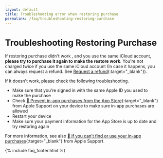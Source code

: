 ```yaml
---
layout: default
title: Troubleshooting error when restoring purchase
permalink: /faq/troubleshooting-restoring-purchase
---
```


# Troubleshooting Restoring Purchase

If restoring purchase didn't work , and you use the same iCloud account, **please try to purchase it again to make the restore work**. You're not charged twice if you use the same iCloud account (In case it happens, you can always request a refund. See [Request a refund](https://getexpenses.app/faq/request-refund){:target="_blank"}).

If it doesn't work, please check the following troubleshooting.
 
- Make sure that you're signed in with the same Apple ID you used to make the purchase
- Check [ Prevent in-app purchases from the App Store](https://support.apple.com/en-us/HT204396){:target="_blank"} from Apple Support on your device to make sure in-app purchases are allowed
- Restart your device
- Make sure your payment information for the App Store is up to date and try restoring again

For more information, see also [ If you can't find or use your in-app purchases](https://support.apple.com/en-us/HT204530){:target="_blank"} from Apple Support.

{% include faq_footer.html %}
